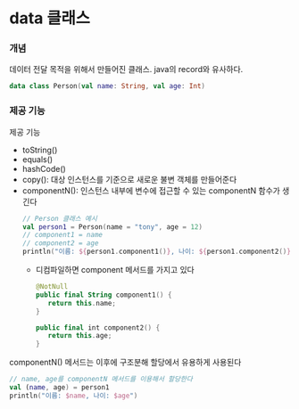 # data 클래스
### 개념
데이터 전달 목적을 위해서 만들어진 클래스. java의 record와 유사하다.
```kotlin
data class Person(val name: String, val age: Int)
```

### 제공 기능
제공 기능
- toString()
- equals()
- hashCode()
- copy(): 대상 인스턴스를 기준으로 새로운 불변 객체를 만들어준다
- componentN(): 인스턴스 내부에 변수에 접근할 수 있는 componentN 함수가 생긴다
   ```kotlin
   // Person 클래스 예시
   val person1 = Person(name = "tony", age = 12)
   // component1 = name
   // component2 = age
   println("이름: ${person1.component1()}, 나이: ${person1.component2()}")
   ```
   - 디컴파일하면 component 메서드를 가지고 있다
      ```kotlin
      @NotNull
      public final String component1() {
         return this.name;
      }

      public final int component2() {
         return this.age;
      }
      ```

componentN() 메서드는 이후에 구조분해 할당에서 유용하게 사용된다
```kotlin
// name, age를 componentN 메서드를 이용해서 할당한다
val (name, age) = person1
println("이름: $name, 나이: $age")
```